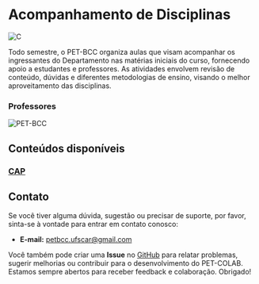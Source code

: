 # Acompanhamento de Disciplinas

![C](https://img.shields.io/badge/c-DD0031.svg?style=for-the-badge&logo=c%2B%2B&logoColor=white)

Todo semestre, o PET-BCC organiza aulas que visam acompanhar os ingressantes do Departamento nas matérias iniciais do curso, fornecendo apoio a estudantes e professores. As atividades envolvem revisão de conteúdo, dúvidas e diferentes metodologias de ensino, visando o melhor aproveitamento das disciplinas.

### Professores 
![PET-BCC](https://img.shields.io/badge/PET--BCC-%2300599C.svg?style=for-the-badge&logo=GoogleScholar&logoColor=white)

## Conteúdos disponíveis

### [CAP](/acompanhamento-de-disciplinas/CAP/README.md)


## Contato

Se você tiver alguma dúvida, sugestão ou precisar de suporte, por favor, sinta-se à vontade para entrar em contato conosco:

- **E-mail:** petbcc.ufscar@gmail.com

Você também pode criar uma **Issue** no [GitHub](https://github.com/petbccufscar/pet-colab/issues) para relatar problemas, sugerir melhorias ou contribuir para o desenvolvimento do PET-COLAB. Estamos sempre abertos para receber feedback e colaboração. Obrigado!
